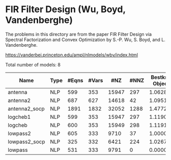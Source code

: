 # FIR Filter Design (Wu, Boyd, Vandenberghe)

The problems in this directory are from the paper FIR Filter Design via Spectral Factorization and Convex Optimization by S.-P. Wu, S. Boyd, and L. Vandenberghe.

https://vanderbei.princeton.edu/ampl/nlmodels/wbv/index.html

Total number of models:   8

| Name          | Type | #Eqns | #Vars | #NZ   | #NNZ | Bestknown Objective |
|---------------|------|-------|-------|-------|------|---------------------|
| antenna       | NLP  | 599   | 353   | 15947 | 297  | 1.06281938          |
| antenna2      | NLP  | 687   | 627   | 14618 | 42   | 1.09513690          |
| antenna2_socp | NLP  | 1891  | 1832  | 32052 | 1288 | 1.47728413          |
| logcheb1      | NLP  | 599   | 353   | 15947 | 297  | 1.11906503          |
| logcheb       | NLP  | 600   | 353   | 15949 | 298  | 1.11912270          |
| lowpass2      | NLP  | 605   | 333   | 9710  | 37   | 1.00000000          |
| lowpass2_socp | NLP  | 325   | 332   | 6421  | 224  | 1.02672207          |
| lowpass       | NLP  | 531   | 333   | 9791  | 0    | 0.00000205          |